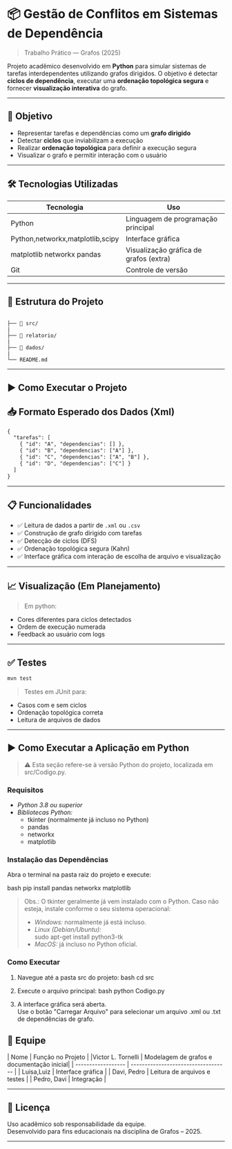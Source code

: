 
# 📦 Gestão de Conflitos em Sistemas de Dependência
> Trabalho Prático — Grafos (2025)

Projeto acadêmico desenvolvido em **Python** para simular sistemas de tarefas interdependentes utilizando grafos dirigidos. O objetivo é detectar **ciclos de dependência**, executar uma **ordenação topológica segura** e fornecer **visualização interativa** do grafo.

---

## 🎯 Objetivo

- Representar tarefas e dependências como um **grafo dirigido**
- Detectar **ciclos** que inviabilizam a execução
- Realizar **ordenação topológica** para definir a execução segura
- Visualizar o grafo e permitir interação com o usuário

---

## 🛠️ Tecnologias Utilizadas

| Tecnologia  | Uso                                   |
|-------------|----------------------------------------|
| Python    | Linguagem de programação principal     |
| Python,networkx,matplotlib,scipy      | Interface gráfica |
| matplotlib networkx pandas | Visualização gráfica de grafos (extra) |
| Git         | Controle de versão                     |

---

## 📁 Estrutura do Projeto

```

├── 📁 src/
|
├── 📁 relatorio/
|
├── 📁 dados/
|
└── README.md
```
---

## ▶️ Como Executar o Projeto

## 📥 Formato Esperado dos Dados (Xml)

```Xml
{
  "tarefas": [
    { "id": "A", "dependencias": [] },
    { "id": "B", "dependencias": ["A"] },
    { "id": "C", "dependencias": ["A", "B"] },
    { "id": "D", "dependencias": ["C"] }
  ]
}
```

---

## 📋 Funcionalidades

- ✅ Leitura de dados a partir de `.xml` ou `.csv`
- ✅ Construção de grafo dirigido com tarefas
- ✅ Detecção de ciclos (DFS)
- ✅ Ordenação topológica segura (Kahn)
- ✅ Interface gráfica com interação de escolha de arquivo e visualização

---

## 📈 Visualização (Em Planejamento)

> Em python:
- Cores diferentes para ciclos detectados
- Ordem de execução numerada
- Feedback ao usuário com logs

---

## ✅ Testes

```bash
mvn test
```

> Testes em JUnit para:
- Casos com e sem ciclos
- Ordenação topológica correta
- Leitura de arquivos de dados

---

## ▶ Como Executar a Aplicação em Python

> ⚠ Esta seção refere-se à versão Python do projeto, localizada em src/Codigo.py.

### Requisitos

- *Python 3.8 ou superior*
- *Bibliotecas Python:*
  - tkinter (normalmente já incluso no Python)
  - pandas
  - networkx
  - matplotlib

### Instalação das Dependências

Abra o terminal na pasta raiz do projeto e execute:

bash
pip install pandas networkx matplotlib


> Obs.: O tkinter geralmente já vem instalado com o Python. Caso não esteja, instale conforme o seu sistema operacional:
> - *Windows:* normalmente já está incluso.
> - *Linux (Debian/Ubuntu):*  
>   sudo apt-get install python3-tk
> - *MacOS:* já incluso no Python oficial.

### Como Executar

1. Navegue até a pasta src do projeto:
    bash
    cd src
2. Execute o arquivo principal:
    bash
    python Codigo.py
    
3. A interface gráfica será aberta.  
   Use o botão "Carregar Arquivo" para selecionar um arquivo .xml ou .txt de dependências de grafo.

## 👥 Equipe

| Nome                | Função no Projeto                         |
|Victor L. Tornelli   | Modelagem de grafos e documentação inicial|
| ------------------  | -----------------------------------       |
| Luisa,Luiz  | Interface gráfica                         |
| Davi, Pedro | Leitura de arquivos e testes              |
| Pedro, Davi | Integração                                |

---

## 📜 Licença

Uso acadêmico sob responsabilidade da equipe.  
Desenvolvido para fins educacionais na disciplina de Grafos – 2025.

---
